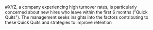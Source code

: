 #XYZ, a company experiencing high turnover rates, is particularly concerned about new hires who leave within the first 6 months ("Quick Quits"). The management seeks insights into the factors contributing to these Quick Quits and strategies to improve retention
